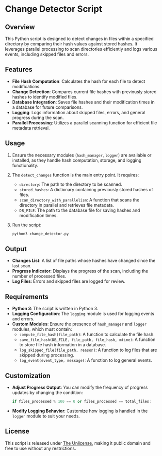 # Change Detector Script

## Overview

This Python script is designed to detect changes in files within a specified directory by comparing their hash values
against stored hashes. It leverages parallel processing to scan directories efficiently and logs various events,
including skipped files and errors.

## Features

- **File Hash Computation**: Calculates the hash for each file to detect modifications.
- **Change Detection**: Compares current file hashes with previously stored hashes to identify modified files.
- **Database Integration**: Saves file hashes and their modification times in a database for future comparisons.
- **Logging**: Logs information about skipped files, errors, and general progress during the scan.
- **Parallel Processing**: Utilizes a parallel scanning function for efficient file metadata retrieval.

## Usage

1. Ensure the necessary modules (`hash_manager`, `logger`) are available or installed, as they handle hash computation,
   storage, and logging functionality.
2. The `detect_changes` function is the main entry point. It requires:
    - `directory`: The path to the directory to be scanned.
    - `stored_hashes`: A dictionary containing previously stored hashes of files.
    - `scan_directory_with_parallelism`: A function that scans the directory in parallel and retrieves file metadata.
    - `DB_FILE`: The path to the database file for saving hashes and modification times.

3. Run the script:
   ```bash
   python3 change_detector.py
   ```

## Output

- **Changes List**: A list of file paths whose hashes have changed since the last scan.
- **Progress Indicator**: Displays the progress of the scan, including the number of processed files.
- **Log Files**: Errors and skipped files are logged for review.

## Requirements

- **Python 3**: The script is written in Python 3.
- **Logging Configuration**: The `logging` module is used for logging events and errors.
- **Custom Modules**: Ensure the presence of `hash_manager` and `logger` modules, which must contain:
    - `compute_file_hash(file_path)`: A function to calculate the file hash.
    - `save_file_hash(DB_FILE, file_path, file_hash, mtime)`: A function to store file hash information in a database.
    - `log_skipped_file(file_path, reason)`: A function to log files that are skipped during processing.
    - `log_event(event_type, message)`: A function to log general events.

## Customization

- **Adjust Progress Output**: You can modify the frequency of progress updates by changing the condition:
   ```python
   if files_processed % 100 == 0 or files_processed == total_files:
   ```

- **Modify Logging Behavior**: Customize how logging is handled in the `logger` module to suit your needs.

## License

This script is released under [The Unlicense](https://unlicense.org/), making it public domain and free to use without
any restrictions.